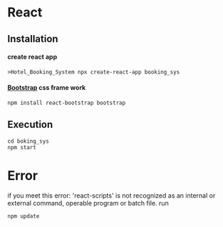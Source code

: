 # React

## Installation

#### create react app

```
>Hotel_Booking_System npx create-react-app booking_sys
```

#### [Bootstrap](https://react-bootstrap.github.io/getting-started/introduction/) css frame work

```
npm install react-bootstrap bootstrap
```

## Execution

```
cd boking_sys
npm start
```

# Error

if you meet this error: 'react-scripts' is not recognized as an internal or external command, operable program or batch file.
run

```
npm update
```
